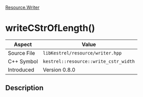 [Resource.Writer](index)
# writeCStrOfLength()
| Aspect | Value |
| --- | --- |
| Source File | `libKestrel/resource/writer.hpp` |
| C++ Symbol | `kestrel::resource::write_cstr_width` |
| Introduced | Version 0.8.0 |
## Description

